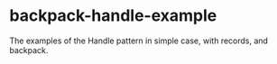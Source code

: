 # backpack-handle-example

The examples of the Handle pattern in simple case, with records, and backpack.
